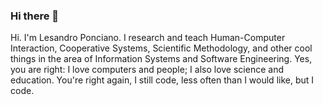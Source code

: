 ### Hi there 👋

Hi. I'm Lesandro Ponciano. I research and teach Human-Computer Interaction, Cooperative Systems, Scientific Methodology, and other cool things in the area of Information Systems and Software Engineering. Yes, you are right: I love computers and people; I also love science and education. You're right again, I still code, less often than I would like, but I code.

<!--
**lesandrop/lesandrop** is a ✨ _special_ ✨ repository because its `README.md` (this file) appears on your GitHub profile.

Here are some ideas to get you started:

- 🔭 I’m currently working on ...
- 🌱 I’m currently learning ...
- 👯 I’m looking to collaborate on ...
- 🤔 I’m looking for help with ...
- 💬 Ask me about ...
- 📫 How to reach me: ...
- 😄 Pronouns: ...
- ⚡ Fun fact: ...
-->
